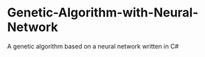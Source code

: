 # Genetic-Algorithm-with-Neural-Network
A genetic algorithm based on a neural network written in C#
